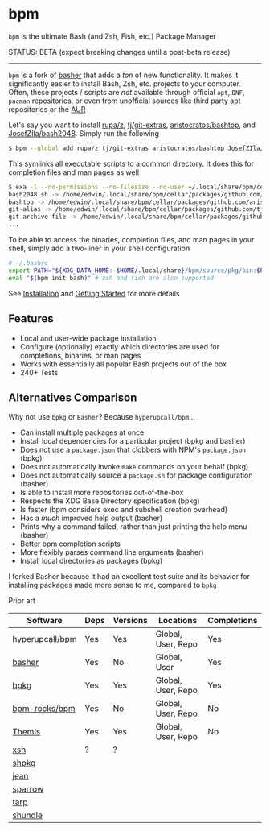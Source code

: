 # bpm

`bpm` is the ultimate Bash (and Zsh, Fish, etc.) Package Manager

STATUS: BETA (expect breaking changes until a post-beta release)

---

`bpm` is a fork of [basher](https://github.com/basherpm/basher) that adds a _ton_ of new functionality. It makes it significantly easier to install Bash, Zsh, etc. projects to your computer. Often, these projects / scripts are _not_ available through official `apt`, `DNF`, `pacman` repositories, or even from unofficial sources like third party apt repositories or the [AUR](https://aur.archlinux.org)

Let's say you want to install [rupa/z](https://github.com/rupa/z), [tj/git-extras](https://github.com/tj/git-extras), [aristocratos/bashtop](https://github.com/aristocratos/bashtop), and [JosefZIla/bash2048](https://github.com/JosefZIla/bash2048). Simply run the following

```sh
$ bpm --global add rupa/z tj/git-extras aristocratos/bashtop JosefZIla/bash2048
```

This symlinks all executable scripts to a common directory. It does this for completion files and man pages as well

```sh
$ exa -l --no-permissions --no-filesize --no-user ~/.local/share/bpm/cellar/bin/
bash2048.sh -> /home/edwin/.local/share/bpm/cellar/packages/github.com/JosefZIla/bash2048/bash2048.sh
bashtop -> /home/edwin/.local/share/bpm/cellar/packages/github.com/aristocratos/bashtop/bashtop
git-alias -> /home/edwin/.local/share/bpm/cellar/packages/github.com/tj/git-extras/bin/git-alias
git-archive-file -> /home/edwin/.local/share/bpm/cellar/packages/github.com/tj/git-extras/bin/git-archive-file
...
```

To be able to access the binaries, completion files, and man pages in your shell, simply add a two-liner in your shell configuration

```sh
# ~/.bashrc
export PATH="${XDG_DATA_HOME:-$HOME/.local/share}/bpm/source/pkg/bin:$PATH"
eval "$(bpm init bash)" # zsh and fish are also supported
```

See [Installation](./docs/installation.md) and [Getting Started](./docs/getting-started.md) for more details

## Features

- Local and user-wide package installation
- Configure (optionally) exactly which directories are used for completions, binaries, or man pages
- Works with essentially all popular Bash projects out of the box
- 240+ Tests

## Alternatives Comparison

Why not use `bpkg` or `Basher`? Because `hyperupcall/bpm`...

- Can install multiple packages at once
- Install local dependencies for a particular project (bpkg and basher)
- Does not use a `package.json` that clobbers with NPM's `package.json` (bpkg)
- Does not automatically invoke `make` commands on your behalf (bpkg)
- Does not automatically source a `package.sh` for package configuration (basher)
- Is able to install more repositories out-of-the-box
- Respects the XDG Base Directory specification (bpkg)
- Is faster (bpm considers exec and subshell creation overhead)
- Has a _much_ improved help output (basher)
- Prints why a command failed, rather than just printing the help menu (basher)
- Better bpm completion scripts
- More flexibly parses command line arguments (basher)
- Install local directories as packages (bpkg)

I forked Basher because it had an excellent test suite and its behavior for installing packages made more sense to me, compared to `bpkg`

Prior art

| Software        | Deps | Versions | Locations          | Completions |
|---------------- |------|----------|--------------------| ----------- |
| hyperupcall/bpm | Yes  | Yes      | Global, User, Repo | Yes         |
| [basher]        | Yes  | No       | Global, User       | Yes         |
| [bpkg]          | Yes  | Yes      | Global, User, Repo | Yes         |
| [bpm-rocks/bpm] | Yes  | No       | Global, User, Repo | No          |
| [Themis]        | Yes  | Yes      | Global, User, Repo | No          |
| [xsh]           | ?    | ?        |                    |             |
| [shpkg]         |      |          |                    |             |
| [jean]          |      |          |                    |             |
| [sparrow]       |      |          |                    |             |
| [tarp]          |      |          |                    |             |
| [shundle]       |      |          |                    |             |

[basher]: https://github.com/basherpm/basher
[bpkg]: https://github.com/bpkg/bpkg
[bpm-rocks/bpm]: https://github.com/bpm-rocks/bpm/
[Themis]: https://github.com/ByCh4n-Group/themis
[xsh]: https://github.com/alexzhangs/xsh
[shpkg]: https://github.com/shpkg/shpkg
[jean]: https://github.com/ziyaddin/jean
[sparrow]: https://github.com/melezhik/sparrow
[tarp]: https://code.google.com/archive/p/tarp-package-manager/
[shundle]: https://github.com/javier-lopez/shundle
